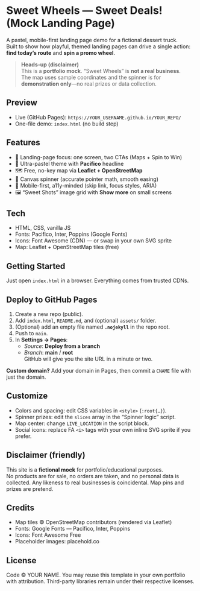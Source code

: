 # Sweet Wheels — Sweet Deals! (Mock Landing Page)

A pastel, mobile-first landing page demo for a fictional dessert truck.  
Built to show how playful, themed landing pages can drive a single action:
**find today’s route** and **spin a promo wheel**.

> **Heads-up (disclaimer)**  
> This is a **portfolio mock**. “Sweet Wheels” is **not a real business**.  
> The map uses sample coordinates and the spinner is for **demonstration only**—no real prizes or data collection.

## Preview
- Live (GitHub Pages): `https://YOUR_USERNAME.github.io/YOUR_REPO/`
- One-file demo: `index.html` (no build step)

## Features
- 🎯 Landing-page focus: one screen, two CTAs (Maps + Spin to Win)
- 🍨 Ultra-pastel theme with **Pacifico** headline
- 🗺️ Free, no-key map via **Leaflet + OpenStreetMap**
- 🎡 Canvas spinner (accurate pointer math, smooth easing)
- 📱 Mobile-first, a11y-minded (skip link, focus styles, ARIA)
- 🖼️ “Sweet Shots” image grid with **Show more** on small screens

## Tech
- HTML, CSS, vanilla JS
- Fonts: Pacifico, Inter, Poppins (Google Fonts)
- Icons: Font Awesome (CDN) — or swap in your own SVG sprite
- Map: Leaflet + OpenStreetMap tiles (free)

## Getting Started
Just open `index.html` in a browser. Everything comes from trusted CDNs.

## Deploy to GitHub Pages
1. Create a new repo (public).  
2. Add `index.html`, `README.md`, and (optional) `assets/` folder.  
3. (Optional) add an empty file named **`.nojekyll`** in the repo root.  
4. Push to `main`.  
5. In **Settings → Pages**:  
   - *Source*: **Deploy from a branch**  
   - *Branch*: **main** / **root**  
   GitHub will give you the site URL in a minute or two.

**Custom domain?** Add your domain in Pages, then commit a `CNAME` file with just the domain.

## Customize
- Colors and spacing: edit CSS variables in `<style>` (`:root{…}`).
- Spinner prizes: edit the `slices` array in the “Spinner logic” script.
- Map center: change `LIVE_LOCATION` in the script block.
- Social icons: replace FA `<i>` tags with your own inline SVG sprite if you prefer.

## Disclaimer (friendly)
This site is a **fictional mock** for portfolio/educational purposes.  
No products are for sale, no orders are taken, and no personal data is collected.
Any likeness to real businesses is coincidental. Map pins and prizes are pretend.

## Credits
- Map tiles © OpenStreetMap contributors (rendered via Leaflet)  
- Fonts: Google Fonts — Pacifico, Inter, Poppins  
- Icons: Font Awesome Free  
- Placeholder images: placehold.co

## License
Code © YOUR NAME. You may reuse this template in your own portfolio with attribution.
Third-party libraries remain under their respective licenses.
